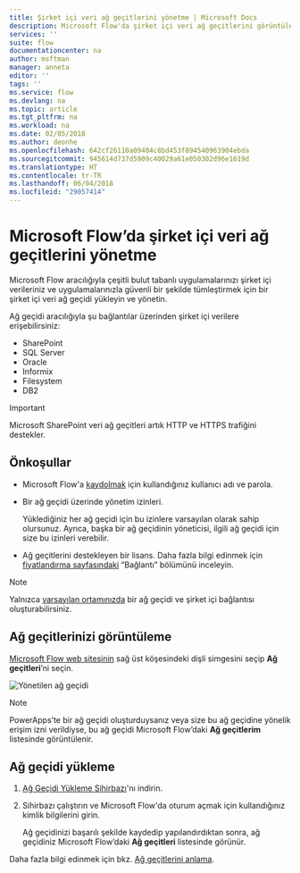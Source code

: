 ```yaml
---
title: Şirket içi veri ağ geçitlerini yönetme | Microsoft Docs
description: Microsoft Flow'da şirket içi veri ağ geçitlerini görüntüleme ve yükleme
services: ''
suite: flow
documentationcenter: na
author: msftman
manager: anneta
editor: ''
tags: ''
ms.service: flow
ms.devlang: na
ms.topic: article
ms.tgt_pltfrm: na
ms.workload: na
ms.date: 02/05/2018
ms.author: deonhe
ms.openlocfilehash: 642cf26110a09404c8bd453f894540963904ebda
ms.sourcegitcommit: 945614d737d5909c40029a61e050302d96e1619d
ms.translationtype: HT
ms.contentlocale: tr-TR
ms.lasthandoff: 06/04/2018
ms.locfileid: "29057414"
---
```

# <a name="manage-an-on-premises-data-gateway-in-microsoft-flow"></a>Microsoft Flow’da şirket içi veri ağ geçitlerini yönetme

Microsoft Flow aracılığıyla çeşitli bulut tabanlı uygulamalarınızı şirket içi verileriniz ve uygulamalarınızla güvenli bir şekilde tümleştirmek için bir şirket içi veri ağ geçidi yükleyin ve yönetin.

Ağ geçidi aracılığıyla şu bağlantılar üzerinden şirket içi verilere erişebilirsiniz:

* SharePoint
* SQL Server
* Oracle
* Informix
* Filesystem
* DB2

> [!IMPORTANT]
> Microsoft SharePoint veri ağ geçitleri artık HTTP ve HTTPS trafiğini destekler.


## <a name="prerequisites"></a>Önkoşullar

* Microsoft Flow'a [kaydolmak](sign-up-sign-in.md) için kullandığınız kullanıcı adı ve parola.
* Bir ağ geçidi üzerinde yönetim izinleri.

  Yüklediğiniz her ağ geçidi için bu izinlere varsayılan olarak sahip olursunuz. Ayrıca, başka bir ağ geçidinin yöneticisi, ilgili ağ geçidi için size bu izinleri verebilir.
* Ağ geçitlerini destekleyen bir lisans. Daha fazla bilgi edinmek için [fiyatlandırma sayfasındaki](https://flow.microsoft.com/pricing/) “Bağlantı” bölümünü inceleyin.

> [!NOTE]
> Yalnızca [varsayılan ortamınızda](environments-overview-maker.md) bir ağ geçidi ve şirket içi bağlantısı oluşturabilirsiniz.



## <a name="view-your-gateways"></a>Ağ geçitlerinizi görüntüleme

[Microsoft Flow web sitesinin](https://flow.microsoft.com) sağ üst köşesindeki dişli simgesini seçip **Ağ geçitleri**’ni seçin.

![Yönetilen ağ geçidi][1]

> [!NOTE]
> PowerApps’te bir ağ geçidi oluşturduysanız veya size bu ağ geçidine yönelik erişim izni verildiyse, bu ağ geçidi Microsoft Flow’daki **Ağ geçitlerim** listesinde görüntülenir.



## <a name="install-a-gateway"></a>Ağ geçidi yükleme

1. [Ağ Geçidi Yükleme Sihirbazı](https://go.microsoft.com/fwlink/?LinkID=820580&clcid=0x409)'nı indirin.

1. Sihirbazı çalıştırın ve Microsoft Flow'da oturum açmak için kullandığınız kimlik bilgilerini girin.

    Ağ geçidinizi başarılı şekilde kaydedip yapılandırdıktan sonra, ağ geçidiniz Microsoft Flow’daki **Ağ geçitleri** listesinde görünür.

Daha fazla bilgi edinmek için bkz. [Ağ geçitlerini anlama](gateway-reference.md).

<!-- Image references -->
[1]: ./media/manage-gateway/view-gateways.png

